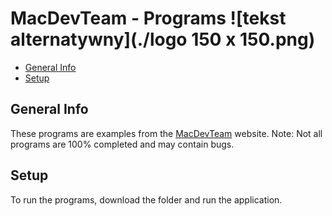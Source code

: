 # MacDevTeam - Programs ![tekst alternatywny](./logo 150 x 150.png)
* [General Info](#general-info)
* [Setup](#setup)

## General Info
These programs are examples from the [MacDevTeam](https://macdevteam.netlify.app/) website. 
Note: Not all programs are 100% completed and may contain bugs.

## Setup
To run the programs, download the folder and run the application.
